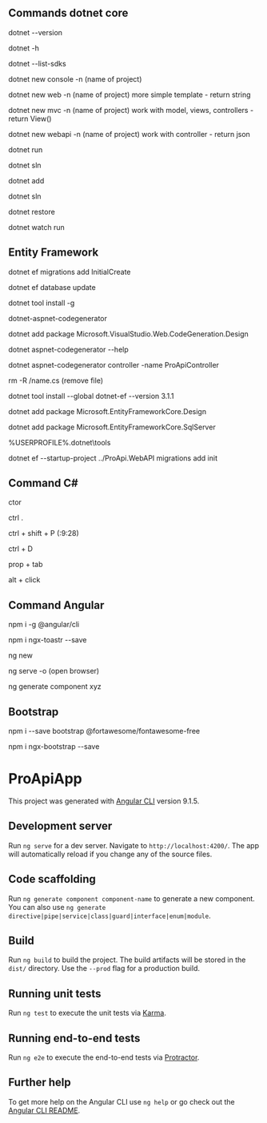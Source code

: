 ## Commands dotnet core

dotnet --version

dotnet -h

dotnet --list-sdks

dotnet new console -n (name of project)

dotnet new web -n (name of project) more simple template - return string

dotnet new mvc -n (name of project) work with model, views, controllers - return View()

dotnet new webapi -n (name of project) work with controller - return json

dotnet run

dotnet sln

dotnet add 

dotnet sln 

dotnet restore

dotnet watch run

## Entity Framework
dotnet ef migrations add InitialCreate

dotnet ef database update

dotnet tool install -g 

dotnet-aspnet-codegenerator

dotnet add package Microsoft.VisualStudio.Web.CodeGeneration.Design

dotnet aspnet-codegenerator --help

dotnet aspnet-codegenerator controller -name ProApiController

rm -R <name>/name.cs (remove file)

dotnet tool install --global dotnet-ef --version 3.1.1

dotnet add package Microsoft.EntityFrameworkCore.Design

dotnet add package Microsoft.EntityFrameworkCore.SqlServer

%USERPROFILE%\.dotnet\tools

dotnet ef --startup-project ../ProApi.WebAPI migrations add init

## Command C#
ctor

ctrl .

ctrl + shift + P (:9:28)

ctrl + D

prop + tab

alt + click

## Command Angular
npm i -g @angular/cli

npm i ngx-toastr --save

ng new <name>

ng serve -o (open browser)

ng generate component xyz


## Bootstrap
npm i --save bootstrap @fortawesome/fontawesome-free

npm i ngx-bootstrap --save

# ProApiApp

This project was generated with [Angular CLI](https://github.com/angular/angular-cli) version 9.1.5.

## Development server

Run `ng serve` for a dev server. Navigate to `http://localhost:4200/`. The app will automatically reload if you change any of the source files.

## Code scaffolding

Run `ng generate component component-name` to generate a new component. You can also use `ng generate directive|pipe|service|class|guard|interface|enum|module`.

## Build

Run `ng build` to build the project. The build artifacts will be stored in the `dist/` directory. Use the `--prod` flag for a production build.

## Running unit tests

Run `ng test` to execute the unit tests via [Karma](https://karma-runner.github.io).

## Running end-to-end tests

Run `ng e2e` to execute the end-to-end tests via [Protractor](http://www.protractortest.org/).

## Further help

To get more help on the Angular CLI use `ng help` or go check out the [Angular CLI README](https://github.com/angular/angular-cli/blob/master/README.md).
